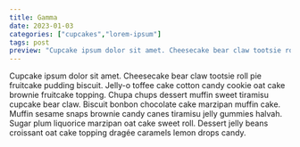 ```yaml
---
title: Gamma
date: 2023-01-03
categories: ["cupcakes","lorem-ipsum"]
tags: post
preview: "Cupcake ipsum dolor sit amet. Cheesecake bear claw tootsie roll pie fruitcake pudding biscuit."
---
```

Cupcake ipsum dolor sit amet. Cheesecake bear claw tootsie roll pie fruitcake pudding biscuit. Jelly-o toffee cake cotton candy cookie oat cake brownie fruitcake topping. Chupa chups dessert muffin sweet tiramisu cupcake bear claw. Biscuit bonbon chocolate cake marzipan muffin cake. Muffin sesame snaps brownie candy canes tiramisu jelly gummies halvah. Sugar plum liquorice marzipan oat cake sweet roll. Dessert jelly beans croissant oat cake topping dragée caramels lemon drops candy.